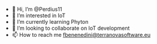- 👋 Hi, I’m @Perdius11
- 👀 I’m interested in IoT
- 🌱 I’m currently learning Phyton
- 💞️ I’m looking to collaborate on IoT development
- 📫 How to reach me fbenenedini@terranovasoftware.eu

<!---
Perdius11/Perdius11 is a ✨ special ✨ repository because its `README.md` (this file) appears on your GitHub profile.
You can click the Preview link to take a look at your changes.
--->
